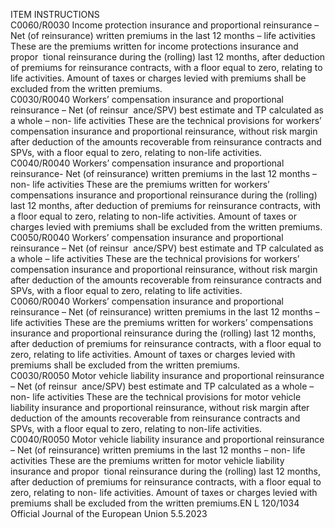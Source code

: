  
ITEM  INSTRUCTIONS  
C0060/R0030  Income protection insurance 
and proportional reinsurance – 
Net (of reinsurance) written 
premiums in the last 12 
months – life activities  These are the premiums written for income protections insurance and propor ­
tional reinsurance during the (rolling) last 12 months, after deduction of 
premiums for reinsurance contracts, with a floor equal to zero, relating to life 
activities. Amount of taxes or charges levied with premiums shall be excluded 
from the written premiums.  
C0030/R0040  Workers’ compensation 
insurance and proportional 
reinsurance – Net (of reinsur ­
ance/SPV) best estimate and TP 
calculated as a whole – non- 
life activities  These are the technical provisions for workers’ compensation insurance and 
proportional reinsurance, without risk margin after deduction of the amounts 
recoverable from reinsurance contracts and SPVs, with a floor equal to zero, 
relating to non-life activities.  
C0040/R0040  Workers’ compensation 
insurance and proportional 
reinsurance- Net (of 
reinsurance) written premiums 
in the last 12 months – non- 
life activities  These are the premiums written for workers’ compensations insurance and 
proportional reinsurance during the (rolling) last 12 months, after deduction of 
premiums for reinsurance contracts, with a floor equal to zero, relating to non-life 
activities. Amount of taxes or charges levied with premiums shall be excluded 
from the written premiums.  
C0050/R0040  Workers’ compensation 
insurance and proportional 
reinsurance – Net (of reinsur ­
ance/SPV) best estimate and TP 
calculated as a whole – life 
activities  These are the technical provisions for workers’ compensation insurance and 
proportional reinsurance, without risk margin after deduction of the amounts 
recoverable from reinsurance contracts and SPVs, with a floor equal to zero, 
relating to life activities.  
C0060/R0040  Workers’ compensation 
insurance and proportional 
reinsurance – Net (of 
reinsurance) written premiums 
in the last 12 months – life 
activities  These are the premiums written for workers’ compensations insurance and 
proportional reinsurance during the (rolling) last 12 months, after deduction of 
premiums for reinsurance contracts, with a floor equal to zero, relating to life 
activities. Amount of taxes or charges levied with premiums shall be excluded 
from the written premiums.  
C0030/R0050  Motor vehicle liability 
insurance and proportional 
reinsurance – Net (of reinsur ­
ance/SPV) best estimate and TP 
calculated as a whole – non- 
life activities  These are the technical provisions for motor vehicle liability insurance and 
proportional reinsurance, without risk margin after deduction of the amounts 
recoverable from reinsurance contracts and SPVs, with a floor equal to zero, 
relating to non-life activities.  
C0040/R0050  Motor vehicle liability 
insurance and proportional 
reinsurance – Net (of 
reinsurance) written premiums 
in the last 12 months – non- 
life activities  These are the premiums written for motor vehicle liability insurance and propor ­
tional reinsurance during the (rolling) last 12 months, after deduction of 
premiums for reinsurance contracts, with a floor equal to zero, relating to non- 
life activities. Amount of taxes or charges levied with premiums shall be excluded 
from the written premiums.EN  L 120/1034 Official Journal of the European Union 5.5.2023